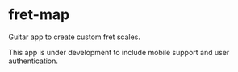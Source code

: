 # fret-map

Guitar app to create custom fret scales.

This app is under development to include mobile support and user authentication.
